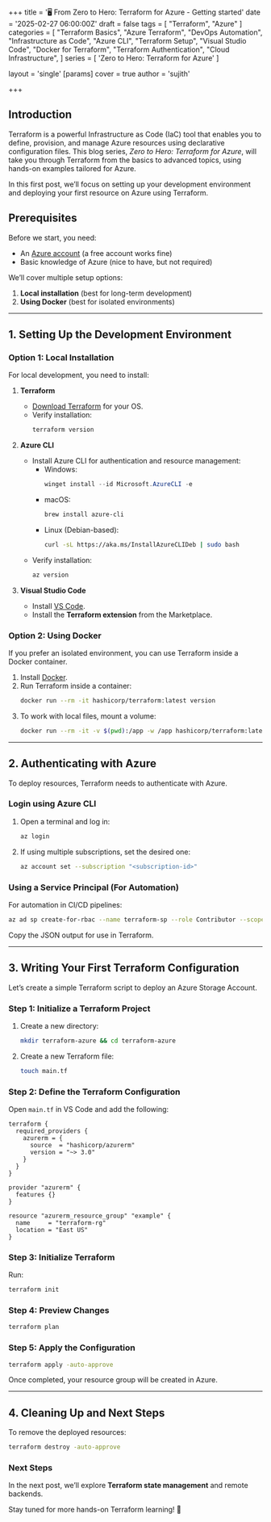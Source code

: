 +++
title = '🖥️ From Zero to Hero: Terraform for Azure - Getting started'
date = '2025-02-27 06:00:00Z'
draft = false
tags = [
  "Terraform",
  "Azure"
]
categories = [
  "Terraform Basics",
  "Azure Terraform",
  "DevOps Automation",
  "Infrastructure as Code",
  "Azure CLI",
  "Terraform Setup",
  "Visual Studio Code",
  "Docker for Terraform",
  "Terraform Authentication",
  "Cloud Infrastructure",
]
series = [
  'Zero to Hero: Terraform for Azure'
]

layout = 'single'
[params]
    cover = true
    author = 'sujith'
    
+++

## **Introduction**

Terraform is a powerful Infrastructure as Code (IaC) tool that enables you to define, provision, and manage Azure resources using declarative configuration files. This blog series, _Zero to Hero: Terraform for Azure_, will take you through Terraform from the basics to advanced topics, using hands-on examples tailored for Azure.

In this first post, we’ll focus on setting up your development environment and deploying your first resource on Azure using Terraform.

## **Prerequisites**

Before we start, you need:

- An [Azure account](https://azure.microsoft.com/en-us/free/) (a free account works fine)
- Basic knowledge of Azure (nice to have, but not required)

We’ll cover multiple setup options:

1. **Local installation** (best for long-term development)
2. **Using Docker** (best for isolated environments)

---

## **1. Setting Up the Development Environment**

### **Option 1: Local Installation**

For local development, you need to install:

1. **Terraform**
   - [Download Terraform](https://developer.hashicorp.com/terraform/downloads) for your OS.
   - Verify installation:
     ```sh
     terraform version
     ```
2. **Azure CLI**

   - Install Azure CLI for authentication and resource management:
     - Windows:
       ```powershell
       winget install --id Microsoft.AzureCLI -e
       ```
     - macOS:
       ```sh
       brew install azure-cli
       ```
     - Linux (Debian-based):
       ```sh
       curl -sL https://aka.ms/InstallAzureCLIDeb | sudo bash
       ```
   - Verify installation:
     ```sh
     az version
     ```

3. **Visual Studio Code**
   - Install [VS Code](https://code.visualstudio.com/download).
   - Install the **Terraform extension** from the Marketplace.

### **Option 2: Using Docker**

If you prefer an isolated environment, you can use Terraform inside a Docker container.

1. Install [Docker](https://www.docker.com/products/docker-desktop).
2. Run Terraform inside a container:
   ```sh
   docker run --rm -it hashicorp/terraform:latest version
   ```
3. To work with local files, mount a volume:
   ```sh
   docker run --rm -it -v $(pwd):/app -w /app hashicorp/terraform:latest init
   ```

---

## **2. Authenticating with Azure**

To deploy resources, Terraform needs to authenticate with Azure.

### **Login using Azure CLI**

1. Open a terminal and log in:
   ```sh
   az login
   ```
2. If using multiple subscriptions, set the desired one:
   ```sh
   az account set --subscription "<subscription-id>"
   ```

### **Using a Service Principal (For Automation)**

For automation in CI/CD pipelines:

```sh
az ad sp create-for-rbac --name terraform-sp --role Contributor --scopes /subscriptions/<subscription-id> --sdk-auth
```

Copy the JSON output for use in Terraform.

---

## **3. Writing Your First Terraform Configuration**

Let’s create a simple Terraform script to deploy an Azure Storage Account.

### **Step 1: Initialize a Terraform Project**

1. Create a new directory:
   ```sh
   mkdir terraform-azure && cd terraform-azure
   ```
2. Create a new Terraform file:
   ```sh
   touch main.tf
   ```

### **Step 2: Define the Terraform Configuration**

Open `main.tf` in VS Code and add the following:

```hcl
terraform {
  required_providers {
    azurerm = {
      source  = "hashicorp/azurerm"
      version = "~> 3.0"
    }
  }
}

provider "azurerm" {
  features {}
}

resource "azurerm_resource_group" "example" {
  name     = "terraform-rg"
  location = "East US"
}
```

### **Step 3: Initialize Terraform**

Run:

```sh
terraform init
```

### **Step 4: Preview Changes**

```sh
terraform plan
```

### **Step 5: Apply the Configuration**

```sh
terraform apply -auto-approve
```

Once completed, your resource group will be created in Azure.

---

## **4. Cleaning Up and Next Steps**

To remove the deployed resources:

```sh
terraform destroy -auto-approve
```

### **Next Steps**

In the next post, we’ll explore **Terraform state management** and remote backends.

Stay tuned for more hands-on Terraform learning! 🚀
